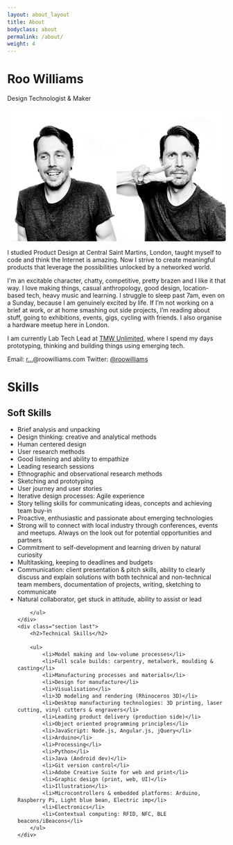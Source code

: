 ```yaml
---
layout: about_layout
title: About
bodyclass: about
permalink: /about/
weight: 4
---
```


<h1 class="section-title">Roo Williams</h1>


<p class="tagline">Design Technologist & Maker</p>

<img src="/assets/images/roowilliams.jpg" />

I studied Product Design at Central Saint Martins, London, taught myself to code and think the Internet is amazing. Now I strive to create meaningful products that leverage the possibilities unlocked by a networked world.

I'm an excitable character, chatty, competitive, pretty brazen and I like it that way. I love making things, casual anthropology, good design, location-based tech, heavy music and learning. I struggle to sleep past 7am, even on a Sunday, because I am genuinely excited by life. If I’m not working on a brief at work, or at home smashing out side projects, I’m reading about stuff, going to exhibitions, events, gigs, cycling with friends. I also organise a hardware meetup here in London.

I am currently Lab Tech Lead at <a href="http://www.tmwunlimited.com" target="_blank">TMW Unlimited</a>, where I spend my days prototyping, thinking and building things using emerging tech.

Email: <a href="http://www.google.com/recaptcha/mailhide/d?k=017zqiDGP6-vox_pF6XA1gfw==&amp;c=kWkFPkZiFDjJse66ZAohkr3_JakXKN79hRBi2JUwCqs=" onclick="window.open('http://www.google.com/recaptcha/mailhide/d?k\075017zqiDGP6-vox_pF6XA1gfw\75\75\46c\75kWkFPkZiFDjJse66ZAohkr3_JakXKN79hRBi2JUwCqs\075', '', 'toolbar=0,scrollbars=0,location=0,statusbar=0,menubar=0,resizable=0,width=500,height=300'); return false;" title="Reveal this e-mail address">r...</a>@roowilliams.com
Twitter: <a href="http://twitter.com/roowilliams" target="_blank">@roowilliams</a>

<h1 class="section-title">Skills</h1>

<div class="skills">
	<div class="section">
		<h2>Soft Skills</h2>
		<ul>
			<li>Brief analysis and unpacking</li>
			<li>Design thinking: creative and analytical methods</li>
			<li>Human centered design</li>
			<li>User research methods</li>
			<li>Good listening and ability to empathize</li>
			<li>Leading research sessions</li>
			<li>Ethnographic and observational research methods</li>
			<li>Sketching and prototyping</li>
			<li>User journey and user stories</li>
			<li>Iterative design processes: Agile experience</li>
			<li>Story telling skills for communicating ideas, concepts and achieving team buy-in</li>
			<li>Proactive, enthusiastic and passionate about emerging technologies</li>
			<li>Strong will to connect with local industry through conferences, events and meetups. Always on the look out for potential opportunities and partners</li>
			<li>Commitment to self-development and learning driven by natural curiosity</li>
			<li>Multitasking, keeping to deadlines and budgets</li>
			<li>Communication: client presentation & pitch skills, ability to clearly discuss and explain solutions with both technical and non-technical team members, documentation of projects, writing, sketching to communicate</li>
			<li>Natural collaborator, get stuck in attitude, ability to assist or lead</li>

		</ul>
	</div>
	<div class="section last">
		<h2>Technical Skills</h2>

		<ul>
			<li>Model making and low-volume processes</li>
			<li>Full scale builds: carpentry, metalwork, moulding & casting</li>
			<li>Manufacturing processes and materials</li>
			<li>Design for manufacture</li>
			<li>Visualisation</li>
			<li>3D modeling and rendering (Rhinoceros 3D)</li>
			<li>Desktop manufacturing technologies: 3D printing, laser cutting, vinyl cutters & engravers</li>
			<li>Leading product delivery (production side)</li>
			<li>Object oriented programming principles</li>
			<li>JavaScript: Node.js, Angular.js, jQuery</li>
			<li>Arduino</li>
			<li>Processing</li>
			<li>Python</li>
			<li>Java (Android dev)</li>
			<li>Git version control</li>
			<li>Adobe Creative Suite for web and print</li>
			<li>Graphic design (print, web, UI)</li>
			<li>Illustration</li>
			<li>Microcontrollers & embedded platforms: Arduino, Raspberry Pi, Light blue bean, Electric imp</li>
			<li>Electronics</li>
			<li>Contextual computing: RFID, NFC, BLE beacons/iBeacons</li>
		</ul>
	</div>
</div>
